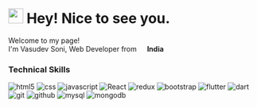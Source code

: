 <h1><img src="https://emojis.slackmojis.com/emojis/images/1531849430/4246/blob-sunglasses.gif?1531849430" width="30"/> Hey! Nice to see you.</h1>


<p>Welcome to my page! </br> I'm Vasudev Soni, Web Developer from <img src="https://cdn-icons-png.flaticon.com/512/197/197560.png" width="13"/> <b>India</b> </p>
<h3>Technical Skills</h3>
<p>
  <img alt="html5" src="https://img.shields.io/badge/HTML-e34c26?style=flat&logo=html5&logoColor=white" />
  <img alt="css" src="https://img.shields.io/badge/CSS-563d7c?&style=flat&logo=css3&logoColor=white" />
  <img alt="javascript" src="https://img.shields.io/badge/JavaScript-323330?style=flat&logo=javascript&logoColor=F7DF1E" />
  <img alt="React" src="https://img.shields.io/badge/-React-45b8d8?style=flat-square&logo=react&logoColor=white" />
  <img alt="redux" src="https://img.shields.io/badge/-Redux-764ABC?style=flat-square&logo=redux&logoColor=white" />
  <img alt="bootstrap" src="https://img.shields.io/badge/Bootstrap-7952B3?style=flat&logo=bootstrap&logoColor=white" />
  <img alt="flutter" src="https://img.shields.io/badge/Flutter-02569B?style=flat&logo=flutter&logoColor=white" />
  <img alt="dart" src="https://img.shields.io/badge/Dart-0175C2?style=flat&logo=dart&logoColor=white" />
  <img alt="git" src="https://img.shields.io/badge/-Git-F05032?style=flat-square&logo=git&logoColor=white" />
  <img alt="github" src="https://img.shields.io/badge/GitHub-181717?style=flat&logo=github&logoColor=white" />
  <img alt="mysql" src="https://img.shields.io/badge/MySQL-4479A1?style=flat&logo=mysql&logoColor=white" />
  <img alt="mongodb" src="https://img.shields.io/badge/-MongoDB-13aa52?style=flat-square&logo=mongodb&logoColor=white" />
</p>

